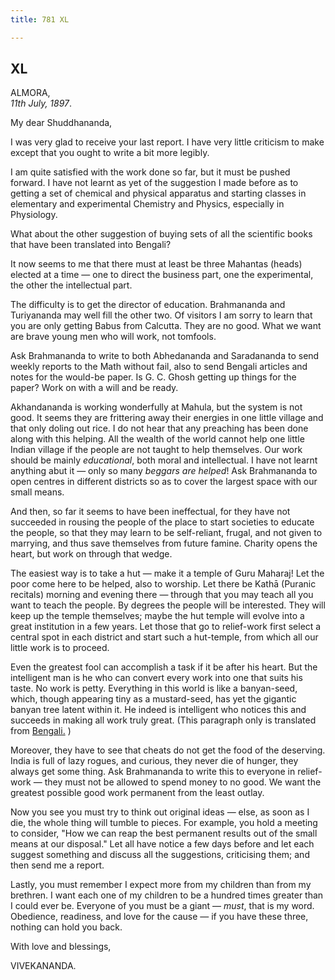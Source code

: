 ```yaml
---
title: 781 XL

---
```

  

  


## XL

ALMORA,  
*11th July, 1897*.

My dear Shuddhananda,

I was very glad to receive your last report. I have very little
criticism to make except that you ought to write a bit more legibly.

I am quite satisfied with the work done so far, but it must be pushed
forward. I have not learnt as yet of the suggestion I made before as to
getting a set of chemical and physical apparatus and starting classes in
elementary and experimental Chemistry and Physics, especially in
Physiology.

What about the other suggestion of buying sets of all the scientific
books that have been translated into Bengali?

It now seems to me that there must at least be three Mahantas (heads)
elected at a time — one to direct the business part, one the
experimental, the other the intellectual part.

The difficulty is to get the director of education. Brahmananda and
Turiyananda may well fill the other two. Of visitors I am sorry to learn
that you are only getting Babus from Calcutta. They are no good. What we
want are brave young men who will work, not tomfools.

Ask Brahmananda to write to both Abhedananda and Saradananda to send
weekly reports to the Math without fail, also to send Bengali articles
and notes for the would-be paper. Is G. C. Ghosh getting up things for
the paper? Work on with a will and be ready.

Akhandananda is working wonderfully at Mahula, but the system is not
good. It seems they are frittering away their energies in one little
village and that only doling out rice. I do not hear that any preaching
has been done along with this helping. All the wealth of the world
cannot help one little Indian village if the people are not taught to
help themselves. Our work should be mainly *educational*, both moral and
intellectual. I have not learnt anything abut it — only so many *beggars
are helped*! Ask Brahmananda to open centres in different districts so
as to cover the largest space with our small means.

And then, so far it seems to have been ineffectual, for they have not
succeeded in rousing the people of the place to start societies to
educate the people, so that they may learn to be self-reliant, frugal,
and not given to marrying, and thus save themselves from future famine.
Charity opens the heart, but work on through that wedge.

The easiest way is to take a hut — make it a temple of Guru Maharaj! Let
the poor come here to be helped, also to worship. Let there be Kathā
(Puranic recitals) morning and evening there — through that you may
teach all you want to teach the people. By degrees the people will be
interested. They will keep up the temple themselves; maybe the hut
temple will evolve into a great institution in a few years. Let those
that go to relief-work first select a central spot in each district and
start such a hut-temple, from which all our little work is to proceed.

Even the greatest fool can accomplish a task if it be after his heart.
But the intelligent man is he who can convert every work into one that
suits his taste. No work is petty. Everything in this world is like a
banyan-seed, which, though appearing tiny as a mustard-seed, has yet the
gigantic banyan tree latent within it. He indeed is intelligent who
notices this and succeeds in making all work truly great. (This
paragraph only is translated from [Bengali.](b7354e7040.pdf) )

Moreover, they have to see that cheats do not get the food of the
deserving. India is full of lazy rogues, and curious, they never die of
hunger, they always get some thing. Ask Brahmananda to write this to
everyone in relief-work — they must not be allowed to spend money to no
good. We want the greatest possible good work permanent from the least
outlay.

Now you see you must try to think out original ideas — else, as soon as
I die, the whole thing will tumble to pieces. For example, you hold a
meeting to consider, "How we can reap the best permanent results out of
the small means at our disposal." Let all have notice a few days before
and let each suggest something and discuss all the suggestions,
criticising them; and then send me a report.

Lastly, you must remember I expect more from my children than from my
brethren. I want each one of my children to be a hundred times greater
than I could ever be. Everyone of you must be a giant — *must*, that is
my word. Obedience, readiness, and love for the cause — if you have
these three, nothing can hold you back. 

With love and blessings,

VIVEKANANDA.